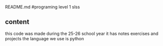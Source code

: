 README.md
#programing level 1
slss
## content
this code was made during the 25-26 school year
it has notes exercises and projects
the language we use is python
